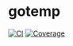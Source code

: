 # gotemp
[![CI](https://github.com/deversmann/gotemp/actions/workflows/ci.yml/badge.svg)](https://github.com/deversmann/gotemp/actions/workflows/ci.yml)
[![Coverage](https://seriesci.com/deversmann/gotemp/series/main/coverage.svg)](https://seriesci.com/deversmann/gotemp/series/coverage)
